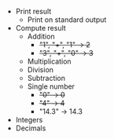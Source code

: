 - Print result
  - Print on standard output
- Compute result
  - Addition
    - ~~"1", "+", "1" -> 2~~
    - ~~"3", "+", "0" -> 3~~
  - Multiplication
  - Division
  - Subtraction
  - Single number
    - ~~"0" -> 0~~
    - ~~"4" -> 4~~
    - "14.3" -> 14.3
- Integers
- Decimals
